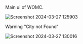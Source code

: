 Main ui of WOMC.


![Screenshot 2024-03-27 125903](https://github.com/manjeetgautam/WOMC-Weather-of-my-city/assets/89069404/b4b264ed-2c86-4e05-b1a1-b1a61a5c06a8)



Warning "City not Found"



![Screenshot 2024-03-27 130016](https://github.com/manjeetgautam/WOMC-Weather-of-my-city/assets/89069404/8f82a43b-8517-4541-9dda-cf9233e48fbd)
